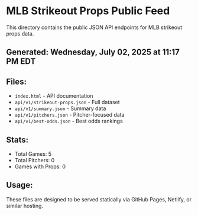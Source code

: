 # MLB Strikeout Props Public Feed

This directory contains the public JSON API endpoints for MLB strikeout props data.

## Generated: Wednesday, July 02, 2025 at 11:17 PM EDT

## Files:
- `index.html` - API documentation
- `api/v1/strikeout-props.json` - Full dataset
- `api/v1/summary.json` - Summary data
- `api/v1/pitchers.json` - Pitcher-focused data  
- `api/v1/best-odds.json` - Best odds rankings

## Stats:
- Total Games: 5
- Total Pitchers: 0
- Games with Props: 0

## Usage:
These files are designed to be served statically via GitHub Pages, Netlify, or similar hosting.
